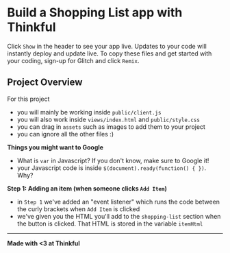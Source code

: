 Build a Shopping List app with Thinkful
=========================

Click `Show` in the header to see your app live. Updates to your code will instantly deploy and update live. To copy these files and get started with your coding, sign-up for Glitch and click `Remix`.

Project Overview
------------

For this project
- you will mainly be working inside `public/client.js`
- you will also work inside `views/index.html` and `public/style.css`
- you can drag in `assets` such as images to add them to your project
- you can ignore all the other files :)


**Things you might want to Google**
- What is `var` in Javascript? If you don't know, make sure to Google it!
- your Javascript code is inside `$(document).ready(function() { })`. Why? 


**Step 1: Adding an item (when someone clicks `Add Item`)**
- in `Step 1` we've added an "event listener" which runs the code between the curly brackets when `Add Item` is clicked
- we've given you the HTML you'll add to the `shopping-list` section when the button is clicked. That HTML is stored in the variable `itemHtml`

-------------------

**Made with <3 at Thinkful**
